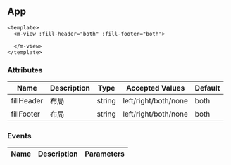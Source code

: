 ## App

```vue
<template>
  <m-view :fill-header="both" :fill-footer="both">
  
  </m-view>
</template>
```

### Attributes
| Name      | Description          | Type      | Accepted Values       | Default  |
|---------- |-------------- |---------- |--------------------------------  |-------- |
| fillHeader | 布局 | string | left/right/both/none | both |
| fillFooter | 布局 | string | left/right/both/none | both |

### Events
| Name | Description | Parameters |
|---------- |-------- |---------- |
